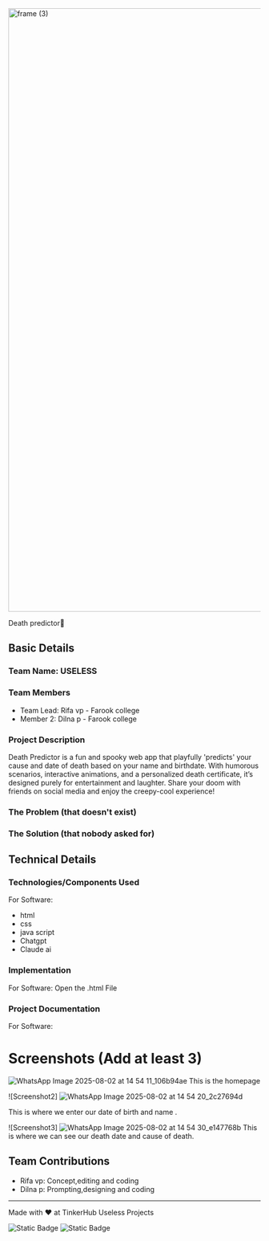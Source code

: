 <img width="3188" height="1202" alt="frame (3)" src="https://github.com/user-attachments/assets/517ad8e9-ad22-457d-9538-a9e62d137cd7" />

Death predictor🎯


## Basic Details
### Team Name: USELESS


### Team Members
- Team Lead: Rifa vp - Farook college
- Member 2: Dilna p - Farook college


### Project Description
Death Predictor is a fun and spooky web app that playfully 'predicts' your cause and date of death based on your name and birthdate. With humorous scenarios, interactive animations, and a personalized death certificate, it’s designed purely for entertainment and laughter. Share your doom with friends on social media and enjoy the creepy-cool experience!

### The Problem (that doesn't exist)

### The Solution (that nobody asked for)


## Technical Details
### Technologies/Components Used
For Software:
- html
- css
- java script
- Chatgpt
- Claude ai


### Implementation
For Software:
Open the .html File

### Project Documentation
For Software:

# Screenshots (Add at least 3)
![WhatsApp Image 2025-08-02 at 14 54 11_106b94ae](https://github.com/user-attachments/assets/bacddcec-61e6-43f5-921e-206769721662)
This is the homepage

![Screenshot2]
![WhatsApp Image 2025-08-02 at 14 54 20_2c27694d](https://github.com/user-attachments/assets/87a9a50e-3f9f-411d-adf8-11636b9a31c2)

This is where we enter our date of birth and name .

![Screenshot3]
![WhatsApp Image 2025-08-02 at 14 54 30_e147768b](https://github.com/user-attachments/assets/3ab8faa9-b7ef-4ba5-b561-b1c2f4c90ff0)
This is where we can see our death date and cause of death.


## Team Contributions
- Rifa vp: Concept,editing and coding
- Dilna p: Prompting,designing and coding


---
Made with ❤️ at TinkerHub Useless Projects 

![Static Badge](https://img.shields.io/badge/TinkerHub-24?color=%23000000&link=https%3A%2F%2Fwww.tinkerhub.org%2F)
![Static Badge](https://img.shields.io/badge/UselessProjects--25-25?link=https%3A%2F%2Fwww.tinkerhub.org%2Fevents%2FQ2Q1TQKX6Q%2FUseless%2520Projects)


